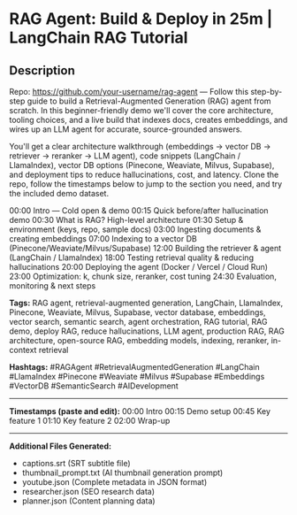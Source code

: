# RAG Agent: Build & Deploy in 25m | LangChain RAG Tutorial

## Description
Repo: https://github.com/your-username/rag-agent — Follow this step-by-step guide to build a Retrieval-Augmented Generation (RAG) agent from scratch. In this beginner-friendly demo we'll cover the core architecture, tooling choices, and a live build that indexes docs, creates embeddings, and wires up an LLM agent for accurate, source-grounded answers.

You'll get a clear architecture walkthrough (embeddings → vector DB → retriever → reranker → LLM agent), code snippets (LangChain / LlamaIndex), vector DB options (Pinecone, Weaviate, Milvus, Supabase), and deployment tips to reduce hallucinations, cost, and latency. Clone the repo, follow the timestamps below to jump to the section you need, and try the included demo dataset.

00:00 Intro — Cold open & demo
00:15 Quick before/after hallucination demo
00:30 What is RAG? High-level architecture
01:30 Setup & environment (keys, repo, sample docs)
03:00 Ingesting documents & creating embeddings
07:00 Indexing to a vector DB (Pinecone/Weaviate/Milvus/Supabase)
12:00 Building the retriever & agent (LangChain / LlamaIndex)
18:00 Testing retrieval quality & reducing hallucinations
20:00 Deploying the agent (Docker / Vercel / Cloud Run)
23:00 Optimization: k, chunk size, reranker, cost tuning
24:30 Evaluation, monitoring & next steps

**Tags:** RAG agent, retrieval-augmented generation, LangChain, LlamaIndex, Pinecone, Weaviate, Milvus, Supabase, vector database, embeddings, vector search, semantic search, agent orchestration, RAG tutorial, RAG demo, deploy RAG, reduce hallucinations, LLM agent, production RAG, RAG architecture, open-source RAG, embedding models, indexing, reranker, in-context retrieval

**Hashtags:** #RAGAgent #RetrievalAugmentedGeneration #LangChain #LlamaIndex #Pinecone #Weaviate #Milvus #Supabase #Embeddings #VectorDB #SemanticSearch #AIDevelopment

---
**Timestamps (paste and edit):**
00:00 Intro
00:15 Demo setup
00:45 Key feature 1
01:10 Key feature 2
02:00 Wrap-up

---
**Additional Files Generated:**
- captions.srt (SRT subtitle file)
- thumbnail_prompt.txt (AI thumbnail generation prompt)
- youtube.json (Complete metadata in JSON format)
- researcher.json (SEO research data)
- planner.json (Content planning data)
